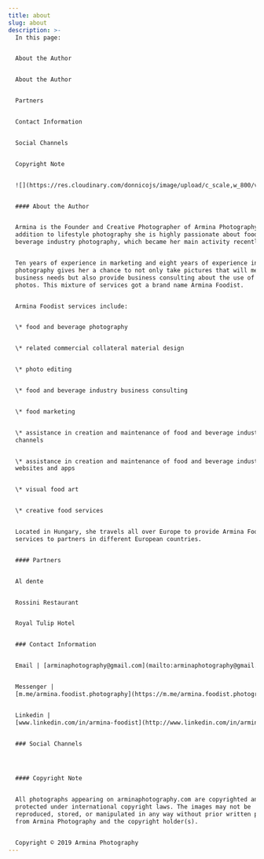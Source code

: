 ```yaml
---
title: about
slug: about
description: >-
  In this page:


  About the Author


  About the Author


  Partners


  Contact Information


  Social Channels


  Copyright Note


  ![](https://res.cloudinary.com/donnicojs/image/upload/c_scale,w_800/v1577463135/50309681_113110669768321_4960037136335110144_o_h2ifbi.jpg)


  #### About the Author


  Armina is the Founder and Creative Photographer of Armina Photography. In
  addition to lifestyle photography she is highly passionate about food and
  beverage industry photography, which became her main activity recently.


  Ten years of experience in marketing and eight years of experience in
  photography gives her a chance to not only take pictures that will meet
  business needs but also provide business consulting about the use of those
  photos. This mixture of services got a brand name Armina Foodist.


  Armina Foodist services include:


  \* food and beverage photography


  \* related commercial collateral material design


  \* photo editing


  \* food and beverage industry business consulting


  \* food marketing


  \* assistance in creation and maintenance of food and beverage industry media
  channels


  \* assistance in creation and maintenance of food and beverage industry
  websites and apps


  \* visual food art


  \* creative food services


  Located in Hungary, she travels all over Europe to provide Armina Foodist
  services to partners in different European countries.


  #### Partners


  Al dente


  Rossini Restaurant


  Royal Tulip Hotel


  ### Contact Information


  Email | [arminaphotography@gmail.com](mailto:arminaphotography@gmail.com)


  Messenger |
  [m.me/armina.foodist.photography](https://m.me/armina.foodist.photography?fbclid=IwAR1OAWbZtXRp_fK2J6pFc2Y-j1KBiGRWLbJF7f35BqZ5yQT3_Z-8DVX22Zs)


  Linkedin |
  [www.linkedin.com/in/armina-foodist](http://www.linkedin.com/in/armina-foodist)


  ### Social Channels




  #### Copyright Note


  All photographs appearing on arminaphotography.com are copyrighted and
  protected under international copyright laws. The images may not be
  reproduced, stored, or manipulated in any way without prior written permission
  from Armina Photography and the copyright holder(s).


  Copyright © 2019 Armina Photography
---
```


